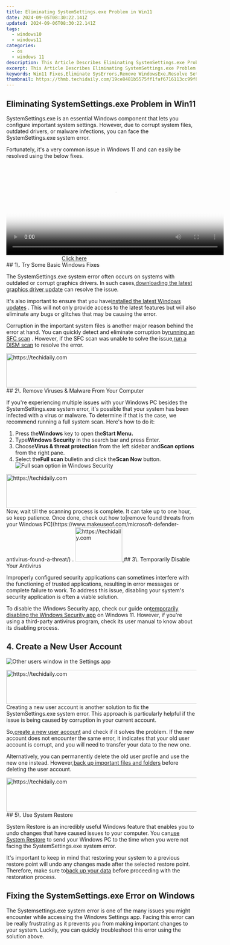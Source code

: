 ```yaml
---
title: Eliminating SystemSettings.exe Problem in Win11
date: 2024-09-05T08:30:22.141Z
updated: 2024-09-06T08:30:22.141Z
tags:
  - windows10
  - windows11
categories:
  - os
  - windows 11
description: This Article Describes Eliminating SystemSettings.exe Problem in Win11
excerpt: This Article Describes Eliminating SystemSettings.exe Problem in Win11
keywords: Win11 Fixes,Eliminate SysErrors,Remove WindowsExe,Resolve SettingsFaults,WindowsConfigResolution,ExeErrorWin11Solve,SystemSettingsCorrection
thumbnail: https://thmb.techidaily.com/19ce8481b5575ff1faf6716113cc99f8aa092b92d7c87ab230819ca4dc98d6d3.jpg
---
```


## Eliminating SystemSettings.exe Problem in Win11

 SystemSettings.exe is an essential Windows component that lets you configure important system settings. However, due to corrupt system files, outdated drivers, or malware infections, you can face the SystemSettings.exe system error.

 Fortunately, it's a very common issue in Windows 11 and can easily be resolved using the below fixes.

<!-- affiliate ads begin -->
<span id="1983475">
					<video width="576" height="240" style="cursor:pointer"
           poster="//a.impactradius-go.com/display-clicktoplayimage/1983475.png"
           onclick="if(!this.playClicked){this.play();this.setAttribute('controls',true);this.playClicked=true;}">
	   <source src="//a.impactradius-go.com/display-ad/22993-1983475">
	   <img src="//a.impactradius-go.com/display-clicktoplayimage/1983475.png" style="border: none; height: 100%; width: 100%; object-fit: contain">
	</video>
	<div style="width:360px;text-align:center"><a href="javascript:window.open(decodeURIComponent('https%3A%2F%2Fhomestyler.sjv.io%2Fc%2F5597632%2F1983475%2F22993'), '_blank');void(0);">Click here</a></div>
</span>
<img height="0" width="0" src="https://imp.pxf.io/i/5597632/1983475/22993" style="position:absolute;visibility:hidden;" border="0" />
<!-- affiliate ads end -->
## 1\. Try Some Basic Windows Fixes

 The SystemSettings.exe system error often occurs on systems with outdated or corrupt graphics drivers. In such cases,[downloading the latest graphics driver update](https://www.makeuseof.com/update-graphics-drivers-in-windows-10/) can resolve the issue.

 It's also important to ensure that you have[installed the latest Windows updates](https://www.makeuseof.com/update-windows-manually/) . This will not only provide access to the latest features but will also eliminate any bugs or glitches that may be causing the error.

 Corruption in the important system files is another major reason behind the error at hand. You can quickly detect and eliminate corruption by[running an SFC scan](https://www.makeuseof.com/system-file-checker-sfc-windows/) . However, if the SFC scan was unable to solve the issue,[run a DISM scan](https://www.makeuseof.com/difference-between-chkdsk-sfc-and-dism-in-windows-10/) to resolve the error.

<!-- affiliate ads begin -->
<a href="https://unicoeye.pxf.io/c/5597632/2134492/18498" target="_top" id="2134492">
  <img src="//a.impactradius-go.com/display-ad/18498-2134492" border="0" alt="https://techidaily.com" width="728" height="90"/>
</a>
<img height="0" width="0" src="https://unicoeye.pxf.io/i/5597632/2134492/18498" style="position:absolute;visibility:hidden;" border="0" />
<!-- affiliate ads end -->
## 2\. Remove Viruses & Malware From Your Computer

 If you're experiencing multiple issues with your Windows PC besides the SystemSettings.exe system error, it's possible that your system has been infected with a virus or malware. To determine if that is the case, we recommend running a full system scan. Here's how to do it:

1. Press the**Windows** key to open the**Start Menu.**
2. Type**Windows Security** in the search bar and press Enter.
3. Choose**Virus & threat protection** from the left sidebar and**Scan options** from the right pane.
4. Select the**Full scan** bulletin and click the**Scan Now** button.  
![Full scan option in Windows Security](https://static1.makeuseofimages.com/wordpress/wp-content/uploads/2023/05/full-scan.jpg)

<!-- affiliate ads begin -->
<a href="https://ephamedtechinc.pxf.io/c/5597632/2137221/26400" target="_top" id="2137221">
  <img src="//a.impactradius-go.com/display-ad/26400-2137221" border="0" alt="https://techidaily.com" width="728" height="90"/>
</a>
<img height="0" width="0" src="https://ephamedtechinc.pxf.io/i/5597632/2137221/26400" style="position:absolute;visibility:hidden;" border="0" />
<!-- affiliate ads end -->
 Now, wait till the scanning process is complete. It can take up to one hour, so keep patience. Once done, check out how to[remove found threats from your Windows PC](https://www.makeuseof.com/microsoft-defender-antivirus-found-a-threat/) .

<!-- affiliate ads begin -->
<a href="https://aligracehair.sjv.io/c/5597632/2135395/19272" target="_top" id="2135395">
  <img src="//a.impactradius-go.com/display-ad/19272-2135395" border="0" alt="https://techidaily.com" width="125" height="90"/>
</a>
<img height="0" width="0" src="https://aligracehair.sjv.io/i/5597632/2135395/19272" style="position:absolute;visibility:hidden;" border="0" />
<!-- affiliate ads end -->
## 3\. Temporarily Disable Your Antivirus

 Improperly configured security applications can sometimes interfere with the functioning of trusted applications, resulting in error messages or complete failure to work. To address this issue, disabling your system's security application is often a viable solution.

 To disable the Windows Security app, check our guide on[temporarily disabling the Windows Security app](https://www.makeuseof.com/temporarily-disable-windows-security-windows-11/) on Windows 11\. However, if you're using a third-party antivirus program, check its user manual to know about its disabling process.

## 4\. Create a New User Account

![Other users window in the Settings app](https://static1.makeuseofimages.com/wordpress/wp-content/uploads/2023/05/other-users.jpg)

<!-- affiliate ads begin -->
<a href="https://ephamedtechinc.pxf.io/c/5597632/2136616/26400" target="_top" id="2136616">
  <img src="//a.impactradius-go.com/display-ad/26400-2136616" border="0" alt="https://techidaily.com" width="728" height="90"/>
</a>
<img height="0" width="0" src="https://ephamedtechinc.pxf.io/i/5597632/2136616/26400" style="position:absolute;visibility:hidden;" border="0" />
<!-- affiliate ads end -->
 Creating a new user account is another solution to fix the SystemSettings.exe system error. This approach is particularly helpful if the issue is being caused by corruption in your current account.

 So,[create a new user account](https://www.makeuseof.com/ways-to-create-local-user-account-windows/) and check if it solves the problem. If the new account does not encounter the same error, it indicates that your old user account is corrupt, and you will need to transfer your data to the new one.

 Alternatively, you can permanently delete the old user profile and use the new one instead. However,[back up important files and folders](https://www.makeuseof.com/tag/backup-windows-files-folders/) before deleting the user account.

<!-- affiliate ads begin -->
<a href="https://zebaoaffiliateprogram.pxf.io/c/5597632/2137976/21526" target="_top" id="2137976">
  <img src="//a.impactradius-go.com/display-ad/21526-2137976" border="0" alt="https://techidaily.com" width="728" height="90"/>
</a>
<img height="0" width="0" src="https://zebaoaffiliateprogram.pxf.io/i/5597632/2137976/21526" style="position:absolute;visibility:hidden;" border="0" />
<!-- affiliate ads end -->
## 5\. Use System Restore

 System Restore is an incredibly useful Windows feature that enables you to undo changes that have caused issues to your computer. You can[use System Restore](https://www.makeuseof.com/use-system-restore-windows/) to send your Windows PC to the time when you were not facing the SystemSettings.exe system error.

 It's important to keep in mind that restoring your system to a previous restore point will undo any changes made after the selected restore point. Therefore, make sure to[back up your data](https://www.makeuseof.com/tag/ultimate-windows-10-data-backup-guide/) before proceeding with the restoration process.

## Fixing the SystemSettings.exe Error on Windows

 The Systemsettings.exe system error is one of the many issues you might encounter while accessing the Windows Settings app. Facing this error can be really frustrating as it prevents you from making important changes to your system. Luckily, you can quickly troubleshoot this error using the solution above.


<ins class="adsbygoogle"
     style="display:block"
     data-ad-format="autorelaxed"
     data-ad-client="ca-pub-7571918770474297"
     data-ad-slot="1223367746"></ins>



<ins class="adsbygoogle"
     style="display:block"
     data-ad-client="ca-pub-7571918770474297"
     data-ad-slot="8358498916"
     data-ad-format="auto"
     data-full-width-responsive="true"></ins>


